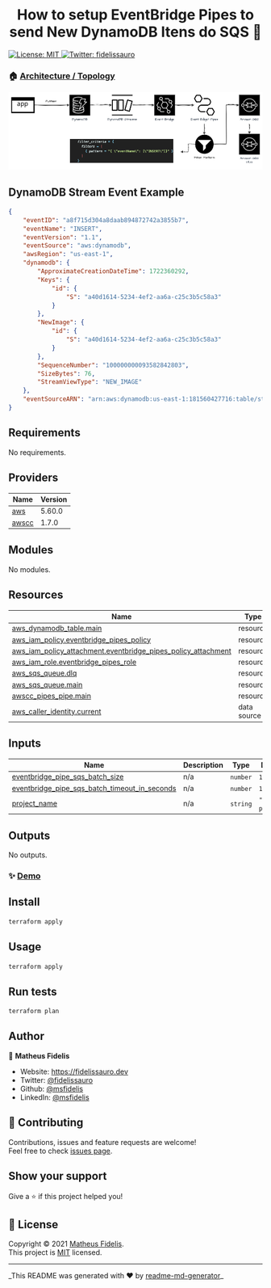 <!-- BEGIN_TF_DOCS -->
<h1 align="center">How to setup EventBridge Pipes to send New DynamoDB Itens do SQS 👋</h1>
<p>
  <a href="/LICENSE " target="\_blank">
    <img alt="License: MIT" src="https://img.shields.io/badge/License-MIT-yellow.svg" />
  </a>
  <a href="https://twitter.com/fidelissauro" target="\_blank">
    <img alt="Twitter: fidelissauro" src="https://img.shields.io/twitter/follow/fidelissauro.svg?style=social" />
  </a>
</p>

### 🏠 [Architecture / Topology](/)

![topology](.github/asserts/scale.png)

## DynamoDB Stream Event Example

```json
{
    "eventID": "a8f715d304a8daab894872742a3855b7",
    "eventName": "INSERT",
    "eventVersion": "1.1",
    "eventSource": "aws:dynamodb",
    "awsRegion": "us-east-1",
    "dynamodb": {
        "ApproximateCreationDateTime": 1722360292,
        "Keys": {
            "id": {
                "S": "a40d1614-5234-4ef2-aa6a-c25c3b5c58a3"
            }
        },
        "NewImage": {
            "id": {
                "S": "a40d1614-5234-4ef2-aa6a-c25c3b5c58a3"
            }
        },
        "SequenceNumber": "100000000093582842803",
        "SizeBytes": 76,
        "StreamViewType": "NEW_IMAGE"
    },
    "eventSourceARN": "arn:aws:dynamodb:us-east-1:181560427716:table/stream-pipe/stream/2024-07-30T17:20:48.118"
}
```

## Requirements

No requirements.

## Providers

| Name | Version |
|------|---------|
| <a name="provider_aws"></a> [aws](#provider\_aws) | 5.60.0 |
| <a name="provider_awscc"></a> [awscc](#provider\_awscc) | 1.7.0 |

## Modules

No modules.

## Resources

| Name | Type |
|------|------|
| [aws_dynamodb_table.main](https://registry.terraform.io/providers/hashicorp/aws/latest/docs/resources/dynamodb_table) | resource |
| [aws_iam_policy.eventbridge_pipes_policy](https://registry.terraform.io/providers/hashicorp/aws/latest/docs/resources/iam_policy) | resource |
| [aws_iam_policy_attachment.eventbridge_pipes_policy_attachment](https://registry.terraform.io/providers/hashicorp/aws/latest/docs/resources/iam_policy_attachment) | resource |
| [aws_iam_role.eventbridge_pipes_role](https://registry.terraform.io/providers/hashicorp/aws/latest/docs/resources/iam_role) | resource |
| [aws_sqs_queue.dlq](https://registry.terraform.io/providers/hashicorp/aws/latest/docs/resources/sqs_queue) | resource |
| [aws_sqs_queue.main](https://registry.terraform.io/providers/hashicorp/aws/latest/docs/resources/sqs_queue) | resource |
| [awscc_pipes_pipe.main](https://registry.terraform.io/providers/hashicorp/awscc/latest/docs/resources/pipes_pipe) | resource |
| [aws_caller_identity.current](https://registry.terraform.io/providers/hashicorp/aws/latest/docs/data-sources/caller_identity) | data source |

## Inputs

| Name | Description | Type | Default | Required |
|------|-------------|------|---------|:--------:|
| <a name="input_eventbridge_pipe_sqs_batch_size"></a> [eventbridge\_pipe\_sqs\_batch\_size](#input\_eventbridge\_pipe\_sqs\_batch\_size) | n/a | `number` | `10` | no |
| <a name="input_eventbridge_pipe_sqs_batch_timeout_in_seconds"></a> [eventbridge\_pipe\_sqs\_batch\_timeout\_in\_seconds](#input\_eventbridge\_pipe\_sqs\_batch\_timeout\_in\_seconds) | n/a | `number` | `10` | no |
| <a name="input_project_name"></a> [project\_name](#input\_project\_name) | n/a | `string` | `"stream-pipe"` | no |

## Outputs

No outputs.

### ✨ [Demo](/)

## Install

```sh
terraform apply
```

## Usage

```sh
terraform apply
```

## Run tests

```sh
terraform plan
```

## Author

👤 **Matheus Fidelis**

* Website: https://fidelissauro.dev
* Twitter: [@fidelissauro](https://twitter.com/fidelissauro)
* Github: [@msfidelis](https://github.com/msfidelis)
* LinkedIn: [@msfidelis](https://linkedin.com/in/msfidelis)

## 🤝 Contributing

Contributions, issues and feature requests are welcome!<br />Feel free to check [issues page](/issues).

## Show your support

Give a ⭐️ if this project helped you!

## 📝 License

Copyright © 2021 [Matheus Fidelis](https://github.com/msfidelis).<br />
This project is [MIT](/LICENSE ) licensed.

***
\_This README was generated with ❤️ by [readme-md-generator](https://github.com/kefranabg/readme-md-generator)\_
<!-- END_TF_DOCS -->